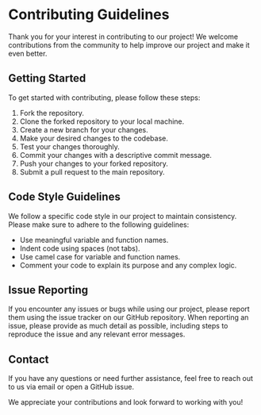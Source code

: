 # Contributing Guidelines

Thank you for your interest in contributing to our project! We welcome contributions from the community to help improve our project and make it even better.

## Getting Started

To get started with contributing, please follow these steps:

1. Fork the repository.
2. Clone the forked repository to your local machine.
3. Create a new branch for your changes.
4. Make your desired changes to the codebase.
5. Test your changes thoroughly.
6. Commit your changes with a descriptive commit message.
7. Push your changes to your forked repository.
8. Submit a pull request to the main repository.

## Code Style Guidelines

We follow a specific code style in our project to maintain consistency. Please make sure to adhere to the following guidelines:

- Use meaningful variable and function names.
- Indent code using spaces (not tabs).
- Use camel case for variable and function names.
- Comment your code to explain its purpose and any complex logic.

## Issue Reporting

If you encounter any issues or bugs while using our project, please report them using the issue tracker on our GitHub repository. When reporting an issue, please provide as much detail as possible, including steps to reproduce the issue and any relevant error messages.

## Contact

If you have any questions or need further assistance, feel free to reach out to us via email or open a GitHub issue.

We appreciate your contributions and look forward to working with you!

